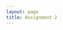```yaml
---
layout: page
title: Assignment 2
---
```


<html lang="en">

<head>
    <meta charset="UTF-8">
    <meta name="viewport" content="width=device-width, initial-scale=1.0">
    <title>Academic Papers Collection</title>
    <style>
        body {
            font-family: 'Times New Roman', serif;
            margin: 40px;
        }

        .paper {
            border: 1px solid #000;
            padding: 20px;
            margin-bottom: 40px;
        }

        .title,
        .authors {
            text-align: center;
        }

        .title {
            font-size: 24px;
            text-transform: uppercase;
        }

        .authors {
            font-size: 20px;
            margin-top: 5px;
            margin-bottom: 20px;
        }

        .abstract,
        .section {
            margin-top: 30px;
        }

        .abstract-title,
        .section-title {
            font-weight: bold;
            margin-bottom: 10px;
        }

        .keywords {
            margin-top: 10px;
            font-style: italic;
        }

        .columns {
            column-count: 2;
            column-gap: 40px;
        }

        .column-separator {
            display: inline-block;
            width: 100%;
            border-bottom: 1px solid #000;
            margin: 20px 0;
        }
    </style>
</head>

<body>

    <div class="paper">
        <div class="title">A short data story - prostitution in San Francisco</div>
        <div class="authors">Rohan Khalid and Shiv Gopal</div>
        <div class="abstract">
            <div class="abstract-title">Abstract</div>
            <p>
                This paper delves into the "Police Department Incident Reports: Historical 2003 to May 2018" dataset to explore the intricacies of crime incidents for prostitution within San Francisco. Through a comprehensive analysis, we aim to uncover patterns and insights that could aid in predictive policing and offer a deeper understanding of the city's dynamics over the studied period.
            </p>
            <div class="keywords">Index Terms—Narrative visualization, storytelling, design methods, case study, journalism, social data analysis.</div>
        </div>
        <div class="columns">
            <div class="section">
                <div class="section-title">1 Introduction</div>
                <p>
                    The dataset "Police Department Incident Reports: Historical 2003 to May 2018" is a large and impressive dataset found on the San Francisco Government's data platform. This dataset includes crime incidents from the San Francisco Police Department from 2003 up to May 2018. It serves as a significant source of information regarding crime incidents which have been reported within the city limits during this period. The special part about this data is not just the mentioned incidents but also all of the exciting parameters and information included for each crime incident. All these supplementary parameters about each crime incident give us a much deeper insight into how the incidents took place in all those years in San Fransisco. This type of information could help in both predictive policing in order to improve the safety of the city by using the data to increase the chance of correctly predicting crime behaviour in the city and also in terms of understanding the underlying issues in the city and to notice any exciting patterns across different parameters. 
                    
                    The dataset includes numerous fields that detail the specifics of each incident, such as the incident number, category, description, police district, location, and the date and time it occurred. Such information-heavy datasets are essential resources for researchers, politicians, and the police. Researchers can use such information to discover findings about the city's crime scene, and politicians and police can use the information when analyzing crime patterns and developing crime prevention strategies. 
                    
                    Furthermore, the availability of this dataset on a public government platform shows the government's commitment to transparency and accountability within the city's law enforcement operations. It empowers the city's citizens and can help improve public safety. A pivotal point to keep in mind is that even though that data is from 2003 to 2018, the 2018 data is only until May, so this is the reason why the amount of crime of that year might appear less in certain graphs when comparing years it might be better to look from 2003 to 2017.
                </p>
            </div>
            <div class="section">
                <div class="section-title">2 Our Story on Prostitution Trends</div>
                <p>
                    Our focus in this dataset and the data story we would like to talk about is the way the city has handled the prostitution which takes place in the city. We initially noticed a big decrease in the number of prostitution incidents in 2017 compared with 2008. We therefore decided we wanted to research this further to find out what the data can tell us about prostitution incidents between 2008 and 2017.
                </p>
            </div>
        </div>
    <div class="column-separator"></div>
    <div class="section-title">3 Data Visualizations</div>
    <embed type="text/html" src="/1.html" width="800" height="400">
        <div class="columns">
        <div class="section-title">3.1 Bar chart time-series</div>
            <div class="section">
                <p>
                    The first visualization we will look at is a time series bar chart. This plot contains the years from 2008 to 2017 on the x-axis and the number of prostitution incidents for each year on the y-axis. What we can see here is, first of all, a validation of our initial observation that prostitution is less in 2017 compared to 2008. What is more interesting is that there is almost a steady yearly decrease in all the years in between. This tells us that not only are prostitution incidents being reported less in 2017 than in 2008, but also that there has been a somewhat consistent decrease in the number of prostitution incidents in each year, with some minor outliers. This seems like it is going correctly, and the city is doing well.
                </p>
            </div>
        </div>
    <div class="column-separator"></div>
        <div class="columns">
        <div class="section-title">3.2 Pie charts for police districts</div>
            <div class="section">
                <p>
                    The second visualization also looks at prostitution incidents for each year. However, we are now utilizing our information on which district it takes place and have visualized it in a pie chart. The reason for this is that we already know that the overall number of prostitution incidents is almost decreasing each year, but how? Do all districts have much less prostitution, or are just some of the districts the reason for this? When looking at the pie charts for each year, it is clear that the decrease in prostitution incidents is heavily due to certain districts. Mission had the most incidents in the first year at 702, and it has been on quite a rollercoaster such as in 2009 where it made up almost 3/4 of all prostitution incidents. However, it reached 214 in 2017, even less than the previous year, so Mission has decreased the overall number. The same can be said for the following districts: Northern, Tenderloin (which has almost eliminated prostitution from 226 to 8 incidents from 2008 till 2017). However, some districts were almost non-existent in the earlier pie chart, which indicates that compared to the rest of the districts, not a lot of prostitution was taking place, but now they are filling more of the pie chart and have more incidents. This can be said about Tereval and Southern. Some also stayed pretty consistent. Overall, based on the overall numbers, we can however say that prostitution incidents have steadily been decreasing, but that that is not the case in all districts and that there are certain districts which play a big role in this decrease..
                </p>
            </div>
        </div>
        <embed type="text/html" src="/2.html" width="800" height="400">
    <div class="column-separator"></div>
        <div class="columns">
        <div class="section-title">3.3 Map over incidents in districts</div>
            <div class="section">
                <p>
                    The third visualization is quite similar to the second one; the difference here is that we are using a district map instead of pie charts, and instead of having multiple pie charts, we have one map which animates the yearly  difference in the number of prostitution incidents by giving different colours to the districts in the map. This map, of course, showcases the same tendencies as described earlier. Still, it is a good way to visually understand where the issues have been the largest and the smallest in San Francisco, as described earlier (this can also be seen by holding the mouse over the districts). Furthermore, this also shows that generally, the number of prostitution has decreased, especially in some areas.
                </p>
            </div>
        </div>
        <embed type="text/html" src="/3.html" width="700" height="400">
    <div class="column-separator"></div>
        <div class="columns">
        <div class="section-title">End of our short story</div>
            <div class="section">
                <p>
                    The second visualization also looks at prostitution incidents for each year. However, we are now utilizing our information on which district it takes place and have visualized it in a pie chart. The reason for this is that we already know that the overall number of prostitution incidents is almost decreasing each year, but how? Do all districts have much less prostitution, or are just some of the districts the reason for this? When looking at the pie charts for each year, it is clear that the decrease in prostitution incidents is heavily due to certain districts. Mission had the most incidents in the first year at 702, and it has been on quite a rollercoaster such as in 2009 where it made up almost 3/4 of all prostitution incidents. However, it reached 214 in 2017, even less than the previous year, so Mission has decreased the overall number. The same can be said for the following districts: Northern, Tenderloin (which has almost eliminated prostitution from 226 to 8 incidents from 2008 till 2017). However, some districts were almost non-existent in the earlier pie chart, which indicates that compared to the rest of the districts, not a lot of prostitution was taking place, but now they are filling more of the pie chart and have more incidents. This can be said about Tereval and Southern. Some also stayed pretty consistent. Overall, based on the overall numbers, we can however say that prostitution incidents have steadily been decreasing, but that that is not the case in all districts and that there are certain districts which play a big role in this decrease..
                </p>
            <div class="section-title">News stories from the area</div>
            <div class="section">
                <p>
                    The second visualization also looks at prostitution incidents for each year. However, we are now utilizing our information on which district it takes place and have visualized it in a pie chart. The reason for this is that we already know that the overall number of prostitution incidents is almost decreasing each year, but how? Do all districts have much less prostitution, or are just some of the districts the reason for this? When looking at the pie charts for each year, it is clear that the decrease in prostitution incidents is heavily due to certain districts. Mission had the most incidents in the first year at 702, and it has been on quite a rollercoaster such as in 2009 where it made up almost 3/4 of all prostitution incidents. However, it reached 214 in 2017, even less than the previous year, so Mission has decreased the overall number. The same can be said for the following districts: Northern, Tenderloin (which has almost eliminated prostitution from 226 to 8 incidents from 2008 till 2017). However, some districts were almost non-existent in the earlier pie chart, which indicates that compared to the rest of the districts, not a lot of prostitution was taking place, but now they are filling more of the pie chart and have more incidents. This can be said about Tereval and Southern. Some also stayed pretty consistent. Overall, based on the overall numbers, we can however say that prostitution incidents have steadily been decreasing, but that that is not the case in all districts and that there are certain districts which play a big role in this decrease..
                </p>
            </div>
            </div>
        </div>
        <div class="column-separator"></div>
        <div class="columns">
        <div class="section-title">References</div>
            <div class="section">
                <p>
                    ahahahaha
                </p>
            </div>
        </div>
    </div>
    

</body>
</html>
